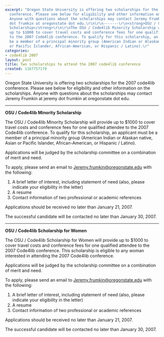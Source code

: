 ```yaml
---
excerpt: "Oregon State University is offering two scholarships for the 2007 code4lib
  conference. Please see below for eligibility and other information on the scholarships.
  Anyone with questions about the scholarships may contact Jeremy Frumkin at jeremy
  dot frumkin at oregonstate dot edu.\r\n\r\n-------\r\n<strong>OSU / Code4lib Minority
  Scholarship</strong>\r\n\r\nThe OSU / Code4lib Minority Scholarship will provide
  up to $1000 to cover travel costs and conference fees for one qualified attendee
  to the 2007 Code4lib conference. To qualify for this scholarship, an applicant must
  be a member of a principal minority group (American Indian or Alaskan native, Asian
  or Pacific Islander, African-American, or Hispanic / Latino).\r"
categories:
- code4lib 2007
layout: post
title: Two scholarships to attend the 2007 code4lib conference
created: 1167757179
---
```

Oregon State University is offering two scholarships for the 2007 code4lib conference. Please see below for eligibility and other information on the scholarships. Anyone with questions about the scholarships may contact Jeremy Frumkin at jeremy dot frumkin at oregonstate dot edu.

-------
<strong>OSU / Code4lib Minority Scholarship</strong>

The OSU / Code4lib Minority Scholarship will provide up to $1000 to cover travel costs and conference fees for one qualified attendee to the 2007 Code4lib conference. To qualify for this scholarship, an applicant must be a member of a principal minority group (American Indian or Alaskan native, Asian or Pacific Islander, African-American, or Hispanic / Latino).

Applications will be judged by the scholarship committee on a combination of merit and need.

To apply, please send an email to Jeremy.frumkin@oregonstate.edu with the following:

1) A brief letter of interest, including statement of need (also, please indicate your eligibility in the letter)
2) A resume
3) Contact information of two professional or academic references

Applications should be received no later than January 21, 2007.

The successful candidate will be contacted no later than January 30, 2007.


-------
<strong>OSU / Code4lib Scholarship for Women</strong>

The OSU / Code4lib Scholarship for Women will provide up to $1000 to cover travel costs and conference fees for one qualified attendee to the 2007 Code4lib conference. This scholarship is eligible to any woman interested in attending the 2007 Code4lib conference.

Applications will be judged by the scholarship committee on a combination of merit and need.

To apply, please send an email to Jeremy.frumkin@oregonstate.edu with the following:

1) A brief letter of interest, including statement of need (also, please indicate your eligibility in the letter)
2) A resume
3) Contact information of two professional or academic references

Applications should be received no later than January 21, 2007.

The successful candidate will be contacted no later than January 30, 2007.
